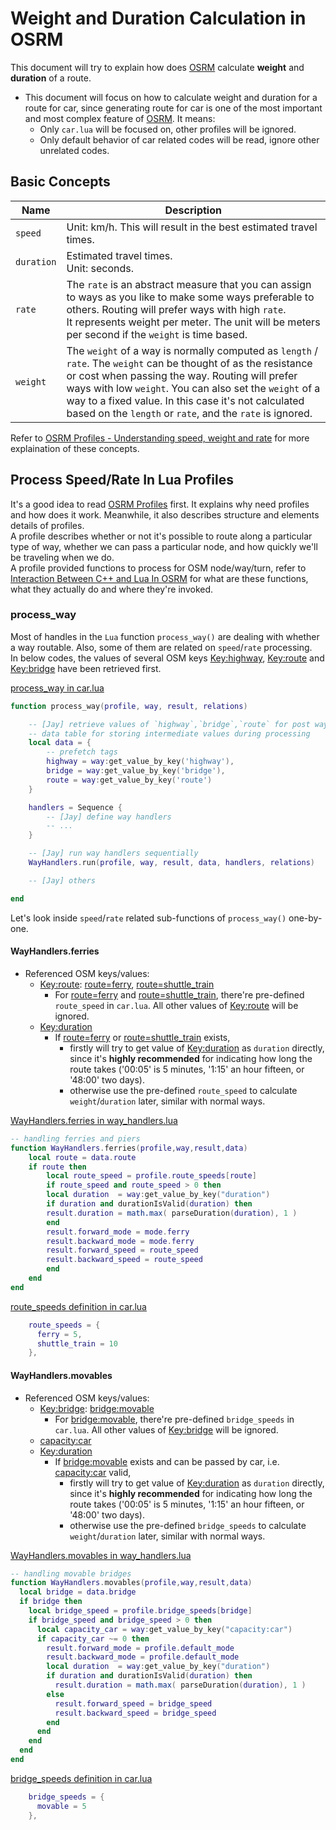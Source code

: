 # Weight and Duration Calculation in OSRM    
This document will try to explain how does [OSRM](https://github.com/Telenav/osrm-backend) calculate **weight** and **duration** of a route.     
- This document will focus on how to calculate weight and duration for a route for car, since generating route for car is one of the most important and most complex feature of [OSRM](https://github.com/Telenav/osrm-backend). It means:     
    - Only `car.lua` will be focused on, other profiles will be ignored.     
    - Only default behavior of car related codes will be read, ignore other unrelated codes.     


## Basic Concepts    
|Name       |Description                                                                 |
|-----------|----------------------------------------------------------------------------|
|`speed`    |Unit: km/h. This will result in the best estimated travel times.|
|`duration` |Estimated travel times. <br>Unit: seconds. |
|`rate`     |The `rate` is an abstract measure that you can assign to ways as you like to make some ways preferable to others. Routing will prefer ways with high `rate`. <br>It represents weight per meter. The unit will be meters per second if the `weight` is time based. |
|`weight`   |The `weight` of a way is normally computed as `length` / `rate`. The `weight` can be thought of as the resistance or cost when passing the way. Routing will prefer ways with low `weight`. You can also set the `weight` of a way to a fixed value. In this case it's not calculated based on the `length` or `rate`, and the `rate` is ignored.|

Refer to [OSRM Profiles - Understanding speed, weight and rate](https://github.com/Project-OSRM/osrm-backend/blob/master/docs/profiles.md#understanding-speed-weight-and-rate) for more explaination of these concepts.    

## Process Speed/Rate In Lua Profiles
It's a good idea to read [OSRM Profiles](https://github.com/Project-OSRM/osrm-backend/blob/master/docs/profiles.md) first. It explains why need profiles and how does it work. Meanwhile, it also describes structure and elements details of profiles.    
A profile describes whether or not it's possible to route along a particular type of way, whether we can pass a particular node, and how quickly we'll be traveling when we do.     
A profile provided functions to process for OSM node/way/turn, refer to [Interaction Between C++ and Lua In OSRM](https://github.com/Telenav/open-source-spec/blob/master/osrm/doc/interaction_between_cpp_and_lua_in_osrm.md) for what are these functions, what they actually do and where they're invoked.     


### process_way
Most of handles in the `Lua` function `process_way()` are dealing with whether a way routable. Also, some of them are related on `speed`/`rate` processing.      
In below codes, the values of several OSM keys [Key:highway](https://wiki.openstreetmap.org/wiki/Key:highway), [Key:route](https://wiki.openstreetmap.org/wiki/Key:route) and [Key:bridge](https://wiki.openstreetmap.org/wiki/Key:bridge) have been retrieved first.    

[process_way in car.lua](https://github.com/Project-OSRM/osrm-backend/blob/a1e5061799f1980c64be5afb8a9071d6c68d7164/profiles/car.lua#L356)
```lua
function process_way(profile, way, result, relations)

    -- [Jay] retrieve values of `highway`,`bridge`,`route` for post way handlers
    -- data table for storing intermediate values during processing
    local data = {
        -- prefetch tags
        highway = way:get_value_by_key('highway'),
        bridge = way:get_value_by_key('bridge'),
        route = way:get_value_by_key('route')
    }

    handlers = Sequence {
        -- [Jay] define way handlers 
        -- ...
    }

    -- [Jay] run way handlers sequentially
    WayHandlers.run(profile, way, result, data, handlers, relations)

    -- [Jay] others

end
```
Let's look inside `speed`/`rate` related sub-functions of `process_way()` one-by-one.    

#### WayHandlers.ferries
- Referenced OSM keys/values:    
    - [Key:route](https://wiki.openstreetmap.org/wiki/Key:route): [route=ferry](https://wiki.openstreetmap.org/wiki/Tag:route%3Dferry), [route=shuttle_train](https://wiki.openstreetmap.org/wiki/Proposed_features/shuttle_train)
        - For [route=ferry](https://wiki.openstreetmap.org/wiki/Tag:route%3Dferry) and [route=shuttle_train](https://wiki.openstreetmap.org/wiki/Proposed_features/shuttle_train), there're pre-defined `route_speed` in `car.lua`. All other values of [Key:route](https://wiki.openstreetmap.org/wiki/Key:route) will be ignored.    
    - [Key:duration](https://wiki.openstreetmap.org/wiki/Key:duration)
        - If [route=ferry](https://wiki.openstreetmap.org/wiki/Tag:route%3Dferry) or [route=shuttle_train](https://wiki.openstreetmap.org/wiki/Proposed_features/shuttle_train) exists,    
            - firstly will try to get value of [Key:duration](https://wiki.openstreetmap.org/wiki/Key:duration) as `duration` directly, since it's **highly recommended** for indicating how long the route takes ('00:05' is 5 minutes, '1:15' an hour fifteen, or '48:00' two days).    
            - otherwise use the pre-defined `route_speed` to calculate `weight`/`duration` later, similar with normal ways.     



[WayHandlers.ferries in way_handlers.lua](https://github.com/Project-OSRM/osrm-backend/blob/a1e5061799f1980c64be5afb8a9071d6c68d7164/profiles/lib/way_handlers.lua#L120)
```lua
-- handling ferries and piers
function WayHandlers.ferries(profile,way,result,data)
    local route = data.route
    if route then
        local route_speed = profile.route_speeds[route]
        if route_speed and route_speed > 0 then
        local duration  = way:get_value_by_key("duration")
        if duration and durationIsValid(duration) then
        result.duration = math.max( parseDuration(duration), 1 )
        end
        result.forward_mode = mode.ferry
        result.backward_mode = mode.ferry
        result.forward_speed = route_speed
        result.backward_speed = route_speed
        end
    end
end
```
[route_speeds definition in car.lua](https://github.com/Project-OSRM/osrm-backend/blob/a1e5061799f1980c64be5afb8a9071d6c68d7164/profiles/car.lua#L191)
```lua
    route_speeds = {
      ferry = 5,
      shuttle_train = 10
    },
```

#### WayHandlers.movables
- Referenced OSM keys/values:    
    - [Key:bridge](https://wiki.openstreetmap.org/wiki/Key:bridge): [bridge:movable](https://wiki.openstreetmap.org/wiki/Key:bridge:movable)
        - For [bridge:movable](https://wiki.openstreetmap.org/wiki/Key:bridge:movable), there're pre-defined `bridge_speeds` in `car.lua`. All other values of [Key:bridge](https://wiki.openstreetmap.org/wiki/Key:bridge) will be ignored.    
    - [capacity:car](https://wiki.openstreetmap.org/wiki/Key:capacity)
    - [Key:duration](https://wiki.openstreetmap.org/wiki/Key:duration)
        - If [bridge:movable](https://wiki.openstreetmap.org/wiki/Key:bridge:movable) exists and can be passed by car, i.e. [capacity:car](https://wiki.openstreetmap.org/wiki/Key:capacity) valid,    
            - firstly will try to get value of [Key:duration](https://wiki.openstreetmap.org/wiki/Key:duration) as `duration` directly, since it's **highly recommended** for indicating how long the route takes ('00:05' is 5 minutes, '1:15' an hour fifteen, or '48:00' two days).    
            - otherwise use the pre-defined `bridge_speeds` to calculate `weight`/`duration` later, similar with normal ways.     

[WayHandlers.movables in way_handlers.lua](https://github.com/Project-OSRM/osrm-backend/blob/a1e5061799f1980c64be5afb8a9071d6c68d7164/profiles/lib/way_handlers.lua#L138)
```lua
-- handling movable bridges
function WayHandlers.movables(profile,way,result,data)
  local bridge = data.bridge
  if bridge then
    local bridge_speed = profile.bridge_speeds[bridge]
    if bridge_speed and bridge_speed > 0 then
      local capacity_car = way:get_value_by_key("capacity:car")
      if capacity_car ~= 0 then
        result.forward_mode = profile.default_mode
        result.backward_mode = profile.default_mode
        local duration  = way:get_value_by_key("duration")
        if duration and durationIsValid(duration) then
          result.duration = math.max( parseDuration(duration), 1 )
        else
          result.forward_speed = bridge_speed
          result.backward_speed = bridge_speed
        end
      end
    end
  end
end
```
[bridge_speeds definition in car.lua](https://github.com/Project-OSRM/osrm-backend/blob/a1e5061799f1980c64be5afb8a9071d6c68d7164/profiles/car.lua#L196)
```lua
    bridge_speeds = {
      movable = 5
    },
```